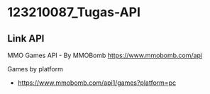 # 123210087_Tugas-API

## Link API
MMO Games API - By MMOBomb https://www.mmobomb.com/api

Games by platform
- https://www.mmobomb.com/api1/games?platform=pc
